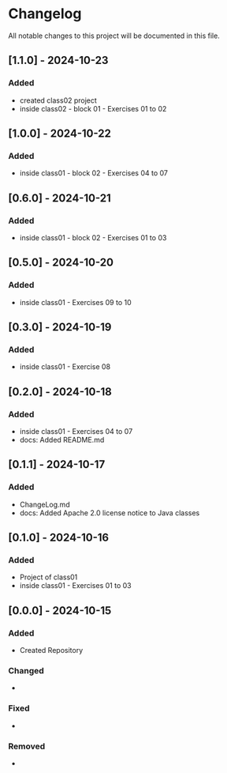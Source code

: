 # Changelog

All notable changes to this project will be documented in this file.

## [1.1.0] - 2024-10-23
### Added
- created class02 project
- inside class02 - block 01 - Exercises 01 to 02

## [1.0.0] - 2024-10-22
### Added
- 	inside class01 - block 02 - Exercises 04 to 07


## [0.6.0] - 2024-10-21
### Added
- 	inside class01 - block 02 - Exercises 01 to 03


## [0.5.0] - 2024-10-20
### Added
- 	inside class01 - Exercises 09 to 10


## [0.3.0] - 2024-10-19
### Added
- 	inside class01 - Exercise 08


## [0.2.0] - 2024-10-18
### Added
- 	inside class01 - Exercises 04 to 07
-	docs: Added README.md


## [0.1.1] - 2024-10-17
### Added
- 	ChangeLog.md
-	docs: Added Apache 2.0 license notice to Java classes


## [0.1.0] - 2024-10-16
### Added
- Project of class01
- inside class01 - Exercises 01 to 03


## [0.0.0] - 2024-10-15
### Added
- Created Repository

### Changed
- 

### Fixed
-

### Removed
- 

